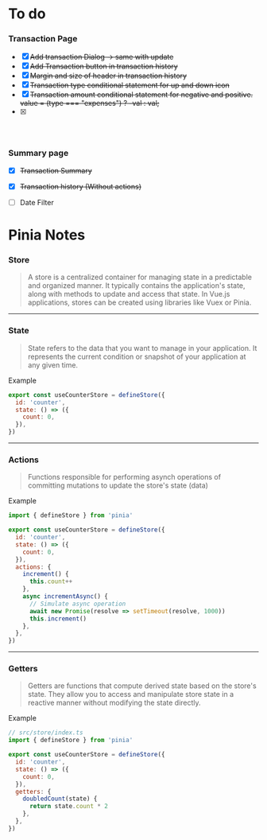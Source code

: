 # To do
### Transaction Page
 - [x] ~~Add transaction Dialog -> same with update~~
 - [x] ~~Add Transaction button in transaction history~~
 - [x] ~~Margin and size of header in transaction history~~
 - [x] ~~Transaction type conditional statement for up and down icon~~
 - [x] ~~Transaction amount conditional statement for negative and positive. value = (type === "expenses")  ?  -val  : val;~~
 - [x] ~~~ Transaction type radio button in dialog ~~~



### Summary page

 - [x] ~~Transaction Summary~~
 - [x] ~~Transaction history (Without actions)~~
 - [ ] Date Filter



# Pinia Notes

### Store
>A store is a centralized container for managing state in a predictable and organized manner. It typically contains the application's state, along with methods to update and access that state. In Vue.js applications, stores can be created using libraries like Vuex or Pinia.
----

### State 
>State refers to the data that you want to manage in your application. It represents the current condition or snapshot of your application at any given time.

Example
```javascript
export const useCounterStore = defineStore({
  id: 'counter',
  state: () => ({
    count: 0,
  }),
})
```
---

### Actions 
>Functions responsible for performing asynch operations of committing mutations to update the store's state (data)

Example
```javascript
import { defineStore } from 'pinia'

export const useCounterStore = defineStore({
  id: 'counter',
  state: () => ({
    count: 0,
  }),
  actions: {
    increment() {
      this.count++
    },
    async incrementAsync() {
      // Simulate async operation
      await new Promise(resolve => setTimeout(resolve, 1000))
      this.increment()
    },
  },
})
```
---

### Getters
>Getters are functions that compute derived state based on the store's state. They allow you to access and manipulate store state in a reactive manner without modifying the state directly. 

Example
```javascript
// src/store/index.ts
import { defineStore } from 'pinia'

export const useCounterStore = defineStore({
  id: 'counter',
  state: () => ({
    count: 0,
  }),
  getters: {
    doubledCount(state) {
      return state.count * 2
    },
  },
})
```